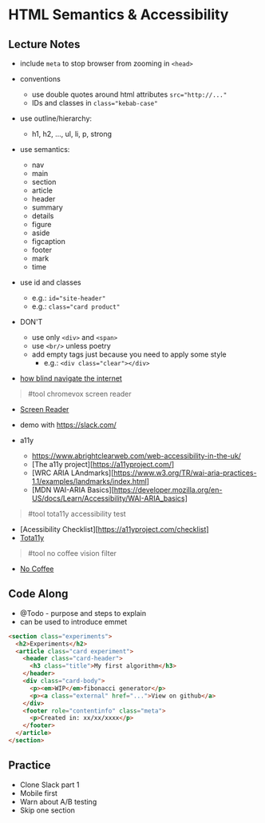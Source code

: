 # HTML Semantics & Accessibility

## Lecture Notes

- include `meta` to stop browser from zooming in `<head>`
- conventions
  - use double quotes around html attributes `src="http://..."`
  - IDs and classes in `class="kebab-case"`
- use outline/hierarchy:
  - h1, h2, ..., ul, li, p, strong
- use semantics:
  - nav
  - main
  - section
  - article
  - header
  - summary
  - details
  - figure
  - aside
  - figcaption
  - footer
  - mark
  - time
- use id and classes
  - e.g.: `id="site-header"`
  - e.g.: `class="card product"`
- DON'T
  - use only `<div>` and `<span>`
  - use `<br/>` unless poetry
  - add empty tags just because you need to apply some style
    - e.g.: `<div class="clear"></div>`


- [how blind navigate the internet](https://gizmodo.com/5620079/giz-explains-how-blind-people-see-the-internet)
> #tool chromevox screen reader
- [Screen Reader](https://chrome.google.com/webstore/detail/chromevox/kgejglhpjiefppelpmljglcjbhoiplfn)
- demo with https://slack.com/

- a11y
  - https://www.abrightclearweb.com/web-accessibility-in-the-uk/
  - [The a11y project][https://a11yproject.com/]
  - [WRC ARIA LAndmarks][https://www.w3.org/TR/wai-aria-practices-1.1/examples/landmarks/index.html]
  - [MDN WAI-ARIA Basics][https://developer.mozilla.org/en-US/docs/Learn/Accessibility/WAI-ARIA_basics]

> #tool tota11y accessibility test
- [Acessibility Checklist][https://a11yproject.com/checklist]
- [Tota11y](http://khan.github.io/tota11y)

> #tool no coffee vision filter
- [No Coffee](https://chrome.google.com/webstore/detail/nocoffee/jjeeggmbnhckmgdhmgdckeigabjfbddl?hl=en-GB)


## Code Along

- @Todo - purpose and steps to explain
- can be used to introduce emmet

```html
<section class="experiments">
  <h2>Experiments</h2>
  <article class="card experiment">
    <header class="card-header">
      <h3 class="title">My first algorithm</h3>
    </header>
    <div class="card-body">
      <p><em>WIP</em>fibonacci generator</p>
      <p><a class="external" href="...">View on github</a>
    </div>
    <footer role="contentinfo" class="meta">
      <p>Created in: xx/xx/xxxx</p>
    </footer>
  </article>
</section>
```

## Practice

- Clone Slack part 1
- Mobile first
- Warn about A/B testing
- Skip one section